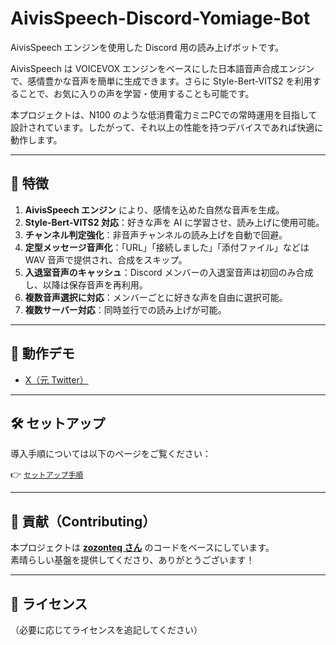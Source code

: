 # AivisSpeech-Discord-Yomiage-Bot

AivisSpeech エンジンを使用した Discord 用の読み上げボットです。

AivisSpeech は VOICEVOX エンジンをベースにした日本語音声合成エンジンで、感情豊かな音声を簡単に生成できます。さらに Style-Bert-VITS2 を利用することで、お気に入りの声を学習・使用することも可能です。

本プロジェクトは、N100 のような低消費電力ミニPCでの常時運用を目指して設計されています。したがって、それ以上の性能を持つデバイスであれば快適に動作します。

---

## 🔰 特徴

1. **AivisSpeech エンジン** により、感情を込めた自然な音声を生成。
2. **Style-Bert-VITS2 対応**：好きな声を AI に学習させ、読み上げに使用可能。
3. **チャンネル判定強化**：非音声チャンネルの読み上げを自動で回避。
4. **定型メッセージ音声化**：「URL」「接続しました」「添付ファイル」などは WAV 音声で提供され、合成をスキップ。
5. **入退室音声のキャッシュ**：Discord メンバーの入退室音声は初回のみ合成し、以降は保存音声を再利用。
6. **複数音声選択に対応**：メンバーごとに好きな声を自由に選択可能。
7. **複数サーバー対応**：同時並行での読み上げが可能。  

---

## 🎥 動作デモ

- [ X（元 Twitter）](https://x.com/NekodaKohaku/status/1896894209497677969)

---

## 🛠 セットアップ

導入手順については以下のページをご覧ください：

👉 [`セットアップ手順`](https://note.com/nekodakohaku/n/n13906704167c)

---

## 🤝 貢献（Contributing）

本プロジェクトは **[zozonteq さん](https://github.com/zozonteq/yomiage-bot/tree/main)** のコードをベースにしています。  
素晴らしい基盤を提供してくださり、ありがとうございます！

---

## 📄 ライセンス

（必要に応じてライセンスを追記してください）


